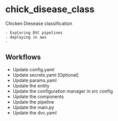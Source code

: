 # chick_disease_class
Chicken Diesease classification

    - Exploring DVC pipelines
    - deploying in aws
    - 

## Workflows
- Update config.yaml
- Update secrets.yaml [Optional]
- Update params.yaml
- Update the entity
- Update the configuration manager in src config
- Update the components
- Update the pipeline
- Update the main.py
- Update the dvc.yaml
